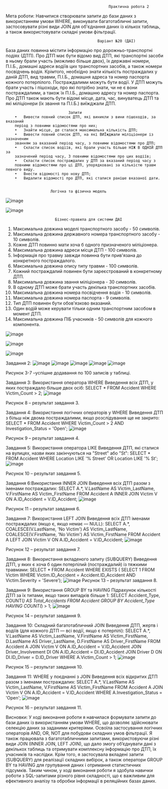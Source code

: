                                                   Практична робота 2
                                                  
Мета роботи: Навчитися створювати запити до бази даних з використанням умови WHERE, виконувати багатотабличні запити, застосовувати різні види JOIN для об'єднання даних із кількох таблиць, а також використовувати складні умови фільтрації.

                                             Варіант №20 (ДАІ)
База даних повинна містити інформацію про дорожньо-транспортні
подіях (ДТП). Про ДТП має бути відомо вид ДТП, які транспортні засоби в ньому брали участь (можливо більше двох), їх державні номери, П.І.Б., домашні адреси водіїв цих транспортних засобів, а також номери посвідчень водія. Крімтого, необхідно знати кількість постраждалих у даній ДТП, вид травми, П.І.Б., домашня адреса та номер паспорта кожного потерпілого. Постраждалими можуть бути водії. У ДТП можуть брати участь і пішоходи, про які потрібно знати, чи не є вони постраждалими, а також їх П.І.Б., домашню адресу та номер паспорта. Про ДТП також мають бути відомі місце, дата, час, винуватець ДТП та які міліціонери (їх звання та П.І.Б.) виїжджали ДТП.
                          
                                Запити
        •	Вивести повний список ДТП, які виникли з вини пішоходів, за вказаний
        період з повними відомостями про них;
        •	Знайти місце, де сталася максимальна кількість ДТП;
        •	Вивести повний список ДТП, на які ВИЇжджали міліціонери із зазначеним
        званням за вказаний період часу, з повними відомостями про ДТП;
        •	Скласти список водіїв, які брали участь більше НІЖ В ОДНІЙ ДТП за
        зазначений період часу, З повними відомостями про цих водіїв;
        •	Скласти список постраждалих у ДТП за вказаний період часу з
        повними відомостями про ці ДТП, упорядковані за кількістю травм певного виду.
        •	Внести відомості про нову ДТП;
        •	Видалити відомості про ДТП, які сталися раніше вказаної дати.

                            
                        Логічна та фізична модель
![image](https://github.com/user-attachments/assets/f28b2ca6-c263-4cf1-8a6b-23382d8fbcb9)

![image](https://github.com/user-attachments/assets/96d46b57-0b9a-4983-97ca-c6d99bad622c)


                          Бізнес-правила для системи ДАІ
1.	Максимальна довжина моделі транспортного засобу - 50 символів.
2.	Максимальна довжина державного номера транспортного засобу - 10 символів.
3.	Кожне ДТП повинно мати хоча б одного призначеного міліціонера.
4.	Максимальна довжина адреси місця ДТП - 100 символів.
5.	Інформація про травму завжди повинна бути прив'язана до конкретного постраждалого.
6.	Максимальна довжина опису типу травми - 100 символів.
7.	Кожний постраждалий повинен бути зареєстрований в конкретному ДТП.
8.	Максимальна довжина звання міліціонера - 30 символів.
9.	В одному ДТП може брати участь декілька транспортних засобів.
10.	Максимальна довжина номера посвідчення водія - 10 символів.
11.	Максимальна довжина номера паспорта - 9 символів.
12.	Тип ДТП повинен бути обов'язково вказаний.
13.	Один водій може керувати тільки одним транспортним засобом в момент ДТП.
14.	Максимальна довжина ПІБ учасників - 50 символів для кожного компонента.

![image](https://github.com/user-attachments/assets/0e9477f5-6059-49af-baa0-298eb00f04e3)

![image](https://github.com/user-attachments/assets/7fef6939-023b-4d04-bbd6-6684da0d1c5e)

![image](https://github.com/user-attachments/assets/86ddfbfc-a19e-4ced-b09a-ed421efc44e6)


Завдання 2:
 ![image](https://github.com/user-attachments/assets/ede721a9-0b3b-4876-b804-b98cf12a5be5)
![image](https://github.com/user-attachments/assets/70426e4e-f033-46c9-9392-5542e0136d26)
![image](https://github.com/user-attachments/assets/939a9c65-ea86-48f7-a4ea-b14485005f9f)
![image](https://github.com/user-attachments/assets/6cbbbacc-459c-4d75-af80-4e3493b5faf2)
![image](https://github.com/user-attachments/assets/58157818-dc36-4412-82e2-79c4fa4d3a5f)

Рисунок 3-7 –успішне додавання по 100 записів у таблиці.

Завдання 3: Використання оператора WHERE
Виведення всіх ДТП, у яких постраждало більше двох осіб:
SELECT * FROM Accident WHERE Victim_Count > 2;
 ![image](https://github.com/user-attachments/assets/74a0417b-965c-4ae1-b016-c273636d2067)
 
Рисунок 8 – результат завдання 3.

Завдання 4: Використання логічних операторів у WHERE
Виведення ДТП з більш ніж двома постраждалими, якщо розслідування ще не закрито:
SELECT * FROM Accident 
WHERE Victim_Count > 2 
AND Investigation_Status = 'Open';
 ![image](https://github.com/user-attachments/assets/518beb23-defe-4b3c-bc23-9fce3ed3e063)
 
Рисунок 9 – результат завдання 4.

Завдання  5: Використання оператора LIKE
Виведення ДТП, які сталися на вулицях, назви яких закінчуються на "Street" або "St":
SELECT * FROM Accident 
WHERE Location LIKE '% Street' 
OR Location LIKE '% St';
![image](https://github.com/user-attachments/assets/08210964-67ae-455b-ab4f-9069d404a27b)

Рисунок 10 – результат завдання 5.

Завдання 6:Використання INNER JOIN
Виведення всіх ДТП разом з іменами постраждалих:
SELECT A.*, V.LastName AS Victim_LastName, V.FirstName AS Victim_FirstName
FROM Accident A
INNER JOIN Victim V ON A.ID_Accident = V.ID_Accident;
![image](https://github.com/user-attachments/assets/9b01e87a-5dd9-4aaa-80ab-e559f6d33156)

Рисунок 11 – результат завдання 6.

Завдання 7: Використання LEFT JOIN
Виведення всіх ДТП іменами постраждалих (якщо є, якщо немає — NULL):
SELECT A.*, 
       COALESCE(V.LastName, 'No Victim') AS Victim_LastName, 
       COALESCE(V.FirstName, 'No Victim') AS Victim_FirstName
FROM Accident A
LEFT JOIN Victim V ON A.ID_Accident = V.ID_Accident; 
![image](https://github.com/user-attachments/assets/c8923499-35d1-4284-a342-b65b3e12587f)

Рисунок 12 – результат завдання 7.

Завдання 8: Використання вкладеного запиту (SUBQUERY)
Виведення ДТП, у яких є хоча б один потерпілий (постраждалий) із тяжкими травмами:
SELECT * 
FROM Accident 
WHERE EXISTS (
    SELECT 1 
    FROM Victim 
    WHERE Victim.ID_Accident = Accident.ID_Accident
    AND Victim.Severity = 'Severe');
 ![image](https://github.com/user-attachments/assets/566a999f-d373-4022-a4d8-7cea5572c613)
Рисунок 13 – результат завдання 8.

Завдання 9: Використання GROUP BY та HAVING
Підрахунок кількості ДТП за їх типами, якщо таких випадків більше 1:
SELECT Accident_Type, COUNT(*) AS Total_Accidents 
FROM Accident 
GROUP BY Accident_Type 
HAVING COUNT(*) > 1;
 ![image](https://github.com/user-attachments/assets/e9a0d7b2-063b-49ac-a3da-bddca639d689)
 
Рисунок 14 – результат завдання 9.

Завдання 10: Складний багатотабличний JOIN
Виведення ДТП, жертв і водіїв (для кожного ДТП — всі водії, якщо є потерпілі):
SELECT A.*, 
       V.LastName AS Victim_LastName, 
       V.FirstName AS Victim_FirstName, 
       D.LastName AS Driver_LastName, 
       D.FirstName AS Driver_FirstName
FROM Accident A
JOIN Victim V ON A.ID_Accident = V.ID_Accident
JOIN Driver_Involvement DI ON A.ID_Accident = DI.ID_Accident
JOIN Driver D ON DI.ID_Driver = D.ID_Driver
WHERE A.Victim_Count > 1;
 ![image](https://github.com/user-attachments/assets/4b8f0f60-6c44-4f6f-b84b-e796c6b5f7ee)
 
Рисунок 15 – результат завдання 10.

Завдання 11: WHERE у поєднанні з JOIN
Виведення всіх відкритих ДТП разом з іменами постраждалих:
SELECT A.*, 
       V.LastName AS Victim_LastName, 
       V.FirstName AS Victim_FirstName
FROM Accident A
JOIN Victim V ON A.ID_Accident = V.ID_Accident
WHERE A.Investigation_Status = 'Open';
 ![image](https://github.com/user-attachments/assets/5f6a1f18-144b-43b7-bb97-3ea1d0517a4e)
 
Рисунок 16 – результат завдання 11.
                              
Висновки: 
У ході виконання роботи я навчилася формувати запити до бази даних із використанням умови WHERE, що дозволяє здійснювати селекцію даних за заданими критеріями. Освоїла застосування логічних операторів AND, OR, NOT для побудови складних умов фільтрації.
Я також працювала з багатотабличними запитами, використовуючи різні види JOIN (INNER JOIN, LEFT JOIN), що дало змогу об’єднувати дані з декількох таблиць та отримувати комплексну інформацію про ДТП, їх учасників та наслідки.
Крім того, я застосувала вкладені запити (SUBQUERY) для реалізації складних вибірок, а також оператори GROUP BY та HAVING для групування даних і отримання статистичних підсумків.
Таким чином, у ході виконання роботи я здобула навички роботи з SQL-запитами різного рівня складності, що є важливим для ефективного аналізу та обробки інформації в реляційних базах даних.


